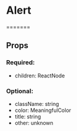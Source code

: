 
# Alert
=======
## Props

### Required:
  - children: ReactNode

### Optional:
  - className: string
  - color: MeaningfulColor
  - title: string
  - other: unknown
